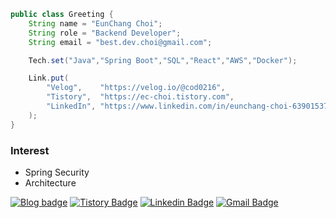 
```java
public class Greeting {
    String name = "EunChang Choi";
    String role = "Backend Developer";
    String email = "best.dev.choi@gmail.com";

    Tech.set("Java","Spring Boot","SQL","React","AWS","Docker");

    Link.put(
        "Velog",    "https://velog.io/@cod0216",
        "Tistory",  "https://ec-choi.tistory.com",
        "LinkedIn", "https://www.linkedin.com/in/eunchang-choi-639015379"
    );
}
```

### Interest
- Spring Security
- Architecture

[![Blog badge](https://img.shields.io/badge/velog-555263?style=flat&logo=velog&logoColor=white)](https://velog.io/@cod0216/posts)
[![Tistory Badge](https://img.shields.io/badge/tistory-000000?style=flat&logo=tistory&logoColor=white)](https://ec-choi.tistory.com/)
[![Linkedin Badge](https://img.shields.io/badge/-LinkedIn-blue?style=flat-square&logo=lospec&logoColor=white&link=https://www.linkedin.com/in/eunchang-choi-639015379/)](https://www.linkedin.com/in/eunchang-choi-639015379/)
[![Gmail Badge](https://img.shields.io/badge/-Gmail-d14836?style=flat-square&logo=Gmail&logoColor=white&link=mailto:best.dev.choi@gmail.com)](mailto:best.dev.choi@gmail.com)

